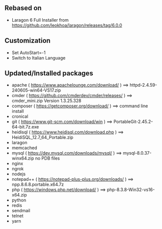 ## Rebased on

* Laragon 6 Full Installer from  https://github.com/leokhoa/laragon/releases/tag/6.0.0

## Customization

* Set AutoStart=-1
* Switch to Italian Language

## Updated/Installed packages

* apache ( https://www.apachelounge.com/download/ ) ==> httpd-2.4.59-240605-win64-VS17.zip
* cmder ( https://github.com/cmderdev/cmder/releases/ ) ==> cmder_mini.zip Version 1.3.25.328
* composer ( https://getcomposer.org/download/ ) ==> command line install
* cronical
* git ( https://www.git-scm.com/download/win ) ==> PortableGit-2.45.2-64-bit.7z.exe
* heidisql ( https://www.heidisql.com/download.php ) ==> HeidiSQL_12.7_64_Portable.zip
* laragon
* memcached
* mysql ( https://dev.mysql.com/downloads/mysql/ ) ==> mysql-8.0.37-winx64.zip no PDB files
* nginx
* ngrok
* nodejs
* notepad++ ( https://notepad-plus-plus.org/downloads/ ) ==> npp.8.6.8.portable.x64.7z
* php ( https://windows.php.net/download/ ) ==> php-8.3.8-Win32-vs16-x64.zip
* python
* redis
* sendmail
* telnet
* yarn